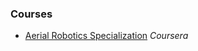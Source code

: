 
### Courses ###

* [Aerial Robotics Specialization](https://www.coursera.org/specializations/robotics) *Coursera*
